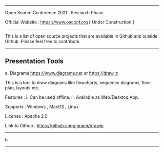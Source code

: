 _________________________________________________________________

Open Source Conference 2021 : Research Phase 

Official Website : https://www.osconf.org [ Under Construction ] 
_________________________________________________________________

This is a list of open source projects that are available in Github and outside Github. Please feel free to contribute.
_________________________________________________________________

Presentation Tools
--------------------------

a. Diagrams https://www.diagrams.net or https://draw.io

This is a tool to draw diagrams like flowcharts, sequence diagrams, floor plan, layouts etc.

Features : 
i. Can be used offline.
ii. Available as Web/Desktop App.

Supports : Windows , MacOS , Linux

License : Apache 2.0 

Link to Github : https://github.com/jgraph/drawio

--------------------------

b. 
_________________________________________________________________

